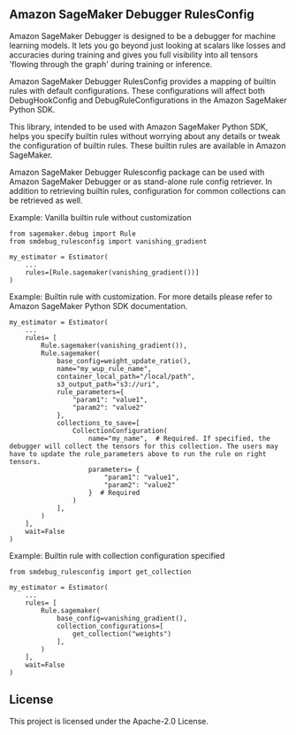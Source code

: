 ## Amazon SageMaker Debugger RulesConfig

Amazon SageMaker Debugger is designed to be a debugger for machine learning models. It lets you go beyond just looking at scalars like losses and accuracies during training and gives you full visibility into all tensors 'flowing through the graph' during training or inference.

Amazon SageMaker Debugger RulesConfig provides a mapping of builtin rules with default configurations. These configurations will affect both DebugHookConfig and DebugRuleConfigurations in the Amazon SageMaker Python SDK.

This library, intended to be used with Amazon SageMaker Python SDK, helps you specify builtin rules without worrying about any details or tweak the configuration of builtin rules. These builtin rules are available in Amazon SageMaker.

Amazon SageMaker Debugger Rulesconfig package can be used with Amazon SageMaker Debugger or as stand-alone rule config retriever. In addition to retrieving builtin rules, configuration for common collections can be retrieved as well.

Example: Vanilla builtin rule without customization

```
from sagemaker.debug import Rule
from smdebug_rulesconfig import vanishing_gradient

my_estimator = Estimator(
    ...
    rules=[Rule.sagemaker(vanishing_gradient())]
)
```

Example: Builtin rule with customization. For more details please refer to Amazon SageMaker Python SDK documentation.

```
my_estimator = Estimator(
    ...
    rules= [
        Rule.sagemaker(vanishing_gradient()),
        Rule.sagemaker(
            base_config=weight_update_ratio(),
            name="my_wup_rule_name",
            container_local_path="/local/path",
            s3_output_path="s3://uri",
            rule_parameters={
                "param1": "value1",
                "param2": "value2"
            },
            collections_to_save=[
                CollectionConfiguration(
                    name="my_name",  # Required. If specified, the debugger will collect the tensors for this collection. The users may have to update the rule_parameters above to run the rule on right tensors.
                    parameters= {
                        "param1": "value1",
                        "param2": "value2"
                    }  # Required
                )
            ],
        )
    ],
    wait=False
)
```

Example: Builtin rule with collection configuration specified

```
from smdebug_rulesconfig import get_collection

my_estimator = Estimator(
    ...
    rules= [
        Rule.sagemaker(
            base_config=vanishing_gradient(),
            collection_configurations=[
                get_collection("weights")
            ],
        )
    ],
    wait=False
)
```

## License

This project is licensed under the Apache-2.0 License.
